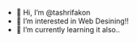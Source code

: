 - 👋 Hi, I’m @tashrifakon
- 👀 I’m interested in Web Desining!!
- 🌱 I’m currently learning it also..


<!---
tashrifakon/tashrifakon is a ✨ special ✨ repository because its `README.md` (this file) appears on your GitHub profile.
You can click the Preview link to take a look at your changes.
--->
